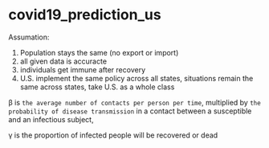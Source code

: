 # covid19_prediction_us


Assumation:

1. Population stays the same (no export or import)
2. all given data is accuracte
3. individuals get immune after recovery
4. U.S. implement the same policy across all states, situations remain the same across states, take U.S. as a whole class


β is `the average number of contacts per person per time`, multiplied by `the probability of disease transmission` in a contact between a susceptible and an infectious subject,

γ is the proportion of infected people will be recovered or dead

